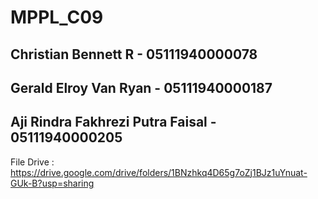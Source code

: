 # MPPL_C09

## Christian Bennett R - 05111940000078
## Gerald Elroy Van Ryan - 05111940000187
## Aji Rindra Fakhrezi Putra Faisal - 05111940000205

File Drive : https://drive.google.com/drive/folders/1BNzhkq4D65g7oZj1BJz1uYnuat-GUk-B?usp=sharing
